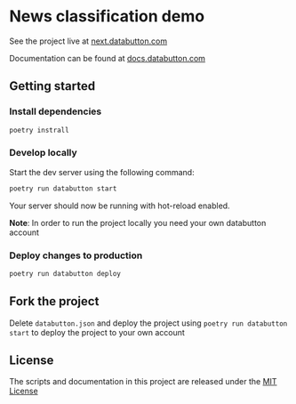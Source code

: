 # News classification demo

See the project live at [next.databutton.com](https://next.databutton.com/projects/17c80916-7087-4a80-8c75-92dc942a2fca)

Documentation can be found at [docs.databutton.com](https://docs.databutton.com)

## Getting started

### Install dependencies

```sh
poetry instrall
```

### Develop locally

Start the dev server using the following command:

```sh
poetry run databutton start
```

Your server should now be running with hot-reload enabled.

**Note**: In order to run the project locally you need your own databutton account

### Deploy changes to production

```sh
poetry run databutton deploy
```

## Fork the project

Delete `databutton.json` and deploy the project using `poetry run databutton start` to deploy the project to your own account

## License

The scripts and documentation in this project are released under the [MIT License](LICENSE)
